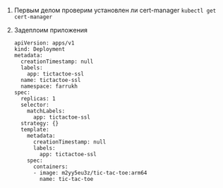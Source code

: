 1) Первым делом проверим установлен ли cert-manager  ```kubectl get cert-manager```

2) Задеплоим приложения
   ```
   apiVersion: apps/v1
   kind: Deployment
   metadata:
     creationTimestamp: null
     labels:
       app: tictactoe-ssl
     name: tictactoe-ssl
     namespace: farrukh
   spec:
     replicas: 1
     selector:
       matchLabels:
         app: tictactoe-ssl
     strategy: {}
     template:
       metadata:
         creationTimestamp: null
         labels:
           app: tictactoe-ssl
       spec:
         containers:
         - image: m2yy5eu3z/tic-tac-toe:arm64
           name: tic-tac-toe
   ```
